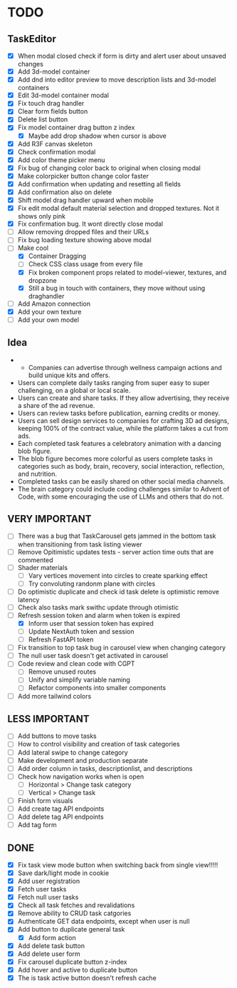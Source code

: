 # TODO

## TaskEditor

- [x] When modal closed check if form is dirty and alert user about unsaved changes
- [x] Add 3d-model container
- [x] Add dnd into editor preview to move description lists and 3d-model containers
- [x] Edit 3d-model container modal
- [x] Fix touch drag handler
- [x] Clear form fields button
- [x] Delete list button
- [x] Fix model container drag button z index
  - [x] Maybe add drop shadow when cursor is above
- [x] Add R3F canvas skeleton
- [x] Check confirmation modal
- [x] Add color theme picker menu
- [x] Fix bug of changing color back to original when closing modal
- [x] Make colorpicker button change color faster
- [x] Add confirmation when updating and resetting all fields
- [x] Add confirmation also on delete
- [x] Shift model drag handler upward when mobile
- [x] Fix edit modal default material selection and dropped textures. Not it shows only pink
- [x] Fix confirmation bug. It wont directly close modal
- [ ] Allow removing dropped files and their URLs
- [ ] Fix bug loading texture showing above modal
- [ ] Make cool
  - [x] Container Dragging
  - [ ] Check CSS class usage from every file
  - [x] Fix broken component props related to model-viewer, textures, and dropzone
  - [x] Still a bug in touch with containers, they move without using draghandler
- [ ] Add Amazon connection
- [x] Add your own texture
- [ ] Add your own model

## Idea

- - Companies can advertise through wellness campaign actions and build unique kits and offers.
- Users can complete daily tasks ranging from super easy to super challenging, on a global or local scale.
- Users can create and share tasks. If they allow advertising, they receive a share of the ad revenue.
- Users can review tasks before publication, earning credits or money.
- Users can sell design services to companies for crafting 3D ad designs, keeping 100% of the contract value, while the platform takes a cut from ads.
- Each completed task features a celebratory animation with a dancing blob figure.
- The blob figure becomes more colorful as users complete tasks in categories such as body, brain, recovery, social interaction, reflection, and nutrition.
- Completed tasks can be easily shared on other social media channels.
- The brain category could include coding challenges similar to Advent of Code, with some encouraging the use of LLMs and others that do not.

## VERY IMPORTANT

- [ ] There was a bug that TaskCarousel gets jammed in the bottom task when transitioning from task listing viewer
- [ ] Remove Opitimistic updates tests - server action time outs that are commented
- [ ] Shader materials
  - [ ] Vary vertices movement into circles to create sparking effect
  - [ ] Try convoluting randonm plane with circles
- [ ] Do optimistic duplicate and check id task delete is optimistic remove latency
- [ ] Check also tasks mark swithc update through otimistic
- [ ] Refresh session token and alarm when token is expired
  - [x] Inform user that session token has expired
  - [ ] Update NextAuth token and session
  - [ ] Refresh FastAPI token
- [ ] Fix transition to top task bug in carousel view when changing category
- [ ] The null user task doesn't get activated in carousel
- [ ] Code review and clean code with CGPT
  - [ ] Remove unused routes
  - [ ] Unify and simplify variable naming
  - [ ] Refactor components into smaller components
- [ ] Add more tailwind colors

## LESS IMPORTANT

- [ ] Add buttons to move tasks
- [ ] How to control visibility and creation of task categories
- [ ] Add lateral swipe to change category
- [ ] Make development and production separate
- [ ] Add order column in tasks, descriptionlist, and descriptions
- [ ] Check how navigation works when is open
  - [ ] Horizontal > Change task category
  - [ ] Vertical > Change task
- [ ] Finish form visuals
- [ ] Add create tag API endpoints
- [ ] Add delete tag API endpoints
- [ ] Add tag form

## DONE

- [x] Fix task view mode button when switching back from single view!!!!!
- [x] Save dark/light mode in cookie
- [x] Add user registration
- [x] Fetch user tasks
- [x] Fetch null user tasks
- [x] Check all task fetches and revalidations
- [x] Remove ability to CRUD task catgories
- [x] Authenticate GET data endpoints, except when user is null
- [x] Add button to duplicate general task
  - [x] Add form action
- [x] Add delete task button
- [x] Add delete user form
- [x] Fix carousel duplicate button z-index
- [x] Add hover and active to duplicate button
- [x] The is task active button doesn't refresh cache
